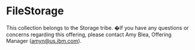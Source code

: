 # FileStorage

This collection belongs to the Storage tribe. �If you have any questions or concerns regarding this offering, please contact Amy Blea, Offering Manager (amyn@us.ibm.com).
